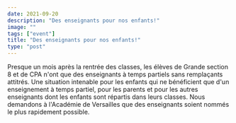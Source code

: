 ```yaml
---
date: 2021-09-20
description: "Des enseignants pour nos enfants!"
image: ""
tags: ["event"]
title: "Des enseignants pour nos enfants!"
type: "post"
---
```


Presque un mois après la rentrée des classes, les élèves de Grande section 8 et de CPA n'ont que des enseignants à temps partiels sans remplaçants attitrés. Une situation intenable pour les enfants qui ne bénéficient que d'un enseignement à temps partiel, pour les parents et pour les autres enseignants dont les enfants sont répartis dans leurs classes. Nous demandons à l'Académie de Versailles que des enseignants soient nommés le plus rapidement possible.
